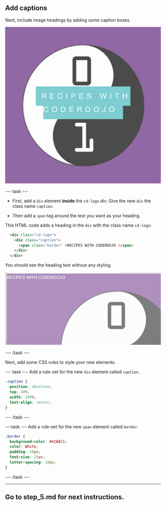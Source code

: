 ## Add captions

Next, include image headings by adding some caption boxes.

![Image of project after current step](images/AfterStep4.png)

--- task ---
+ First, add a `div` element **inside** the `cd-logo` div. Give the new `div` the class name `caption`.

+ Then add a `span` tag around the text you want as your heading.

This HTML code adds a heading in the `div` with the class name `cd-logo`:

```html
  <div class="cd-logo">
    <div class="caption">
      <span class="border" >RECIPES WITH CODERDOJO </span>
    </div>
  </div>
```

You should see the heading text without any styling.

![Image of caption without styling](images/CaptionNoStyle.png)

--- /task ---

Next, add some CSS rules to style your new elements.

--- task ---
Add a rule-set for the new `div` element called `caption`.
```css
.caption {
  position: absolute;
  top: 40%;
  width: 100%;
  text-align: center;
}
```
--- /task ---

---task ---
Add a rule-set for the new `span` element called `border`.
```css
.border {
  background-color: #41BAC1;
  color: White;
  padding: 18px;
  font-size: 25px;
  letter-spacing: 10px;
}
```
--- /task ---

---
Go to step_5.md for next instructions.
---
